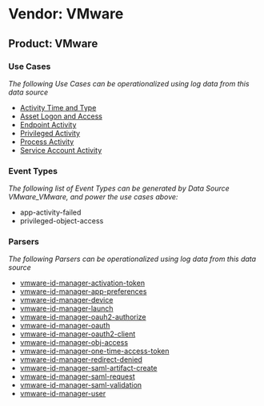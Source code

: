 Vendor: VMware
==============
Product: VMware
---------------

### Use Cases

_The following Use Cases can be operationalized using log data from this data source_

* [Activity Time  and Type](usecase_activity_time__and_type.md)
* [Asset Logon and Access](usecase_asset_logon_and_access.md)
* [Endpoint Activity](usecase_endpoint_activity.md)
* [Privileged Activity](usecase_privileged_activity.md)
* [Process Activity](usecase_process_activity.md)
* [Service Account Activity](usecase_service_account_activity.md)


### Event Types

_The following list of Event Types can be generated by Data Source VMware_VMware, and power the use cases above:_

- app-activity-failed
- privileged-object-access


### Parsers

_The following Parsers can be operationalized using log data from this data source_

* [vmware-id-manager-activation-token](parserContent_vmware-id-manager-activation-token.md)
* [vmware-id-manager-app-preferences](parserContent_vmware-id-manager-app-preferences.md)
* [vmware-id-manager-device](parserContent_vmware-id-manager-device.md)
* [vmware-id-manager-launch](parserContent_vmware-id-manager-launch.md)
* [vmware-id-manager-oauh2-authorize](parserContent_vmware-id-manager-oauh2-authorize.md)
* [vmware-id-manager-oauth](parserContent_vmware-id-manager-oauth.md)
* [vmware-id-manager-oauth2-client](parserContent_vmware-id-manager-oauth2-client.md)
* [vmware-id-manager-obj-access](parserContent_vmware-id-manager-obj-access.md)
* [vmware-id-manager-one-time-access-token](parserContent_vmware-id-manager-one-time-access-token.md)
* [vmware-id-manager-redirect-denied](parserContent_vmware-id-manager-redirect-denied.md)
* [vmware-id-manager-saml-artifact-create](parserContent_vmware-id-manager-saml-artifact-create.md)
* [vmware-id-manager-saml-request](parserContent_vmware-id-manager-saml-request.md)
* [vmware-id-manager-saml-validation](parserContent_vmware-id-manager-saml-validation.md)
* [vmware-id-manager-user](parserContent_vmware-id-manager-user.md)
